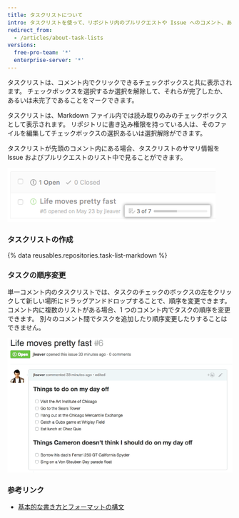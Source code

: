 ```yaml
---
title: タスクリストについて
intro: タスクリストを使って、リポジトリ内のプルリクエストや Issue へのコメント、あるいは Markdown ファイル内でチェックボックスの付いたアイテムのリストを作成できます。
redirect_from:
  - /articles/about-task-lists
versions:
  free-pro-team: '*'
  enterprise-server: '*'
---
```


タスクリストは、コメント内でクリックできるチェックボックスと共に表示されます。 チェックボックスを選択するか選択を解除して、それらが完了したか、あるいは未完了であることをマークできます。

タスクリストは、Markdown ファイル内では読み取りのみのチェックボックスとして表示されます。 リポジトリに書き込み権限を持っている人は、そのファイルを編集してチェックボックスの選択あるいは選択解除ができます。

タスクリストが先頭のコメント内にある場合、タスクリストのサマリ情報を Issue およびプルリクエストのリスト中で見ることができます。

![タスクリストのサマリ](/assets/images/help/issues/task-list-summary.png)

### タスクリストの作成

{% data reusables.repositories.task-list-markdown %}

### タスクの順序変更

単一コメント内のタスクリストでは、タスクのチェックのボックスの左をクリックして新しい場所にドラッグアンドドロップすることで、順序を変更できます。 コメント内に複数のリストがある場合、1 つのコメント内でタスクの順序を変更できます。 別々のコメント間でタスクを追加したり順序変更したりすることはできません。

![順序変更されたタスクリスト](/assets/images/help/writing/task-list-reordered.gif)

### 参考リンク

* [基本的な書き方とフォーマットの構文](/articles/basic-writing-and-formatting-syntax)

